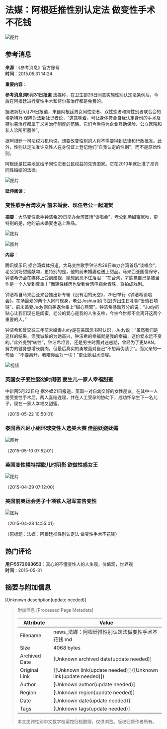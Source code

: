 # 法媒：阿根廷推性别认定法 做变性手术不花钱

![图片](//n.sinaimg.cn/sinakd10200/360/w180h180/20221208/4beb-82bb39e0eb95b37325e30443608deca9.jpg)

## 参考消息

**来源**：《参考消息》官方账号  
**时间**：2015.05.31 14:24  

**重要内容**：

**参考消息网5月31日报道** 法媒称，在卫生部29日同意实施性别认定法条例后，今后在阿根廷进行变性手术和荷尔蒙治疗都是免费的。

据法新社5月29日报道，来自阿根廷男女同性恋者、双性恋者和跨性别者联合会的埃斯特万·保隆对法新社记者说，“这意味着，可让身体符合自我认定身份的手术及荷尔蒙治疗都属于义务治疗制度的范畴。它们今后将为企业互助保险、公立医院和私人诊所所覆盖”。

据阿根廷一司法权力机构说，想要改变性别的人将不需要得到法律和行政批准。此外，性别认定法准许变性人在身份证上登记他们“自我认定的性别”，而不是原始性别。

阿根廷是拉美地区给予同性恋者公民权益的先锋国家。它在2010年就批准了准许同性婚姻的法律。

![图片](//www.sinaimg.cn/dy/cr/2015/0531/1855495064.jpg)

**延伸阅读**：

### 变性歌手台湾发片 前未婚妻、现任老公一起道贺

**摘要**：大马变性歌手钟洁希29日举办台湾首场“谈唱会”，老公到场甜蜜献吻，更特别的是，他的前未婚妻也送上甜品。

![图片](//www.sinaimg.cn/dy/cr/2015/0531/1189587792.jpg)

![图片](//www.sinaimg.cn/dy/cr/2015/0531/1598492242.jpg)

**内容**：

腾讯娱乐讯 据台湾媒体报道，大马变性歌手钟洁希29日举办台湾首场“谈唱会”，老公到场甜蜜献吻，更特别的是，他的前未婚妻也送上甜品。马来西亚国情保守，钟洁希仍会在媒体上受到歧视，她想到忍不住落泪：“在台湾，才感觉自己是被当作是一个人受到尊重！”而转性经历也受到台湾电视台青睐，将拍成戏剧。

钟洁希自马来西亚来台推出新专辑《没有泪的天空》，29日举行《钟洁希谈唱会》。在场最爱的两个人同时现身，老公Joshua(约书亚)秀出生日礼物“爱情石项链”，前未婚妻Judy则自美返台奉上“甜心燕窝”。钟洁希感动万分的说：“Judy的贴心让我们现在是闺蜜，老公的爱心是我的人生支柱，今生今世都不会离开这两个重要的人。”

钟洁希和曾交往三年前未婚妻Judy是在美国念书时认识，Judy说：“虽然我们是这样的结果，但我诚挚的为她高兴，钟洁希的幸福就是我的幸福，这份爱永远不变的。”此外提到“转性”，钟洁希坦言，还是男生时面对迷惑期，曾经为了更MAN，努力的健身想增长肌肉，但最后真实的勇敢面对自己“不想再伪装了”。而父亲的一句话：“不要离开，我陪你面对一切！”更让她泪水溃堤。

![视频](https://n.sinaimg.cn/dy/cr/2015/0531/3101718185.jpg)

### 英国女子变性娶幼时闺密 妻生儿一家人幸福甜蜜

中新网5月22日电 据外媒21日报道，英国一对自幼交好的女性朋友，在其中一人接受变性手术后，两人喜结连理，并在人工受孕的协助下，成功怀孕生下一名儿子，现在一家人幸福又甜蜜。

（2015-05-22 10:50:01）

### 泰国蒂凡尼小姐环球变性人选美大赛 佳丽妖娆妩媚

![图片](//www.sinaimg.cn/dy/cr/2015/0531/3903498382.jpg)

（2015-05-10 07:52:01）

### 英国变性模特摆脱儿时阴影 欲做性感女王

![图片](//www.sinaimg.cn/dy/cr/2015/0531/3728723083.jpg)

（2015-04-29 07:12:00）

### 美国前奥运会男子十项铁人冠军宣告变性

![图片](//www.sinaimg.cn/dy/cr/2015/0531/3101718185.jpg)

（2015-04-28 14:55:01）

（原标题：法媒：阿根廷推性别认定法 做变性手术不花钱） 

## 热门评论

**用户5572063653**：真心的不懂变性人的人生观，价值观，世界观  
**时间**：2015-05-31  


## 摘要与附加信息

<!-- tcd_abstract -->
[Unknown description(update needed)]
<!-- tcd_abstract_end -->

> 附加信息 [Processed Page Metadata]
>
> | Attribute       | Value                                  |
> |-----------------|----------------------------------------|
> | Filename        | news_法媒：阿根廷推性别认定法做变性手术不花钱.md                             |
> | Size            | 4068 bytes                           |
> | Archived Date   | [Unknown archived date(update needed)]                             |
> | Original Link   | [[Unknown link(update needed)]]([Unknown link(update needed)])                       |
> | Author          | [Unknown author(update needed)]                               |
> | Region          | [Unknown region(update needed)]                               |
> | Date            | [Unknown date(update needed)]                                 |
> | Tags            | [Unknown tags(update needed)]                                 |
>
> 本文由跨性别中文数字档案馆归档整理，仅供浏览。版权归原作者所有。
>